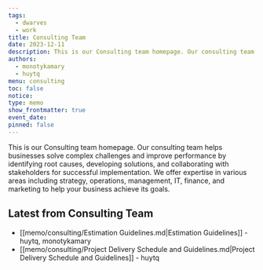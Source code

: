 ```yaml
---
tags:
  - dwarves
  - work
title: Consulting Team
date: 2023-12-11
description: This is our Consulting team homepage. Our consulting team helps businesses solve complex challenges and improve performance by identifying root causes, developing solutions, and collaborating with stakeholders for successful implementation. We offer expertise in various areas including strategy, operations, management, IT, finance, and marketing to help your business achieve its goals.
authors:
  - monotykamary
  - huytq
menu: consulting
toc: false
notice: 
type: memo
show_frontmatter: true
event_date: 
pinned: false
---
```

This is our Consulting team homepage. Our consulting team helps businesses solve complex challenges and improve performance by identifying root causes, developing solutions, and collaborating with stakeholders for successful implementation. We offer expertise in various areas including strategy, operations, management, IT, finance, and marketing to help your business achieve its goals.

## Latest from Consulting Team

- [[memo/consulting/Estimation Guidelines.md|Estimation Guidelines]] - huytq, monotykamary
- [[memo/consulting/Project Delivery Schedule and Guidelines.md|Project Delivery Schedule and Guidelines]] - huytq
